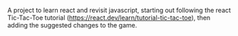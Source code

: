 A project to learn react and revisit javascript, starting out following the react Tic-Tac-Toe tutorial (https://react.dev/learn/tutorial-tic-tac-toe), then adding the suggested changes to the game. 
